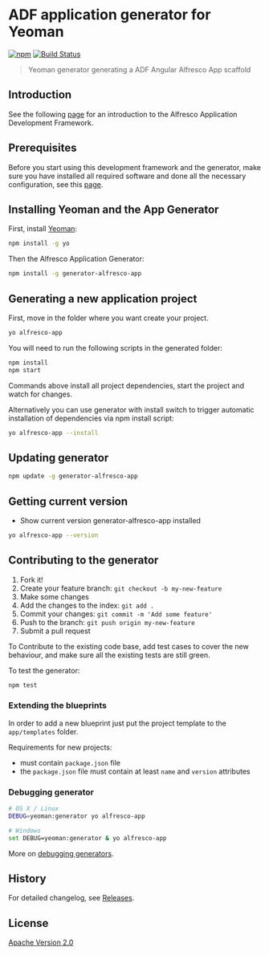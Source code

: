 # ADF application generator for Yeoman

[![npm](https://img.shields.io/npm/v/generator-ng2-alfresco-app)](https://www.npmjs.com/package/generator-ng2-alfresco-app)
[![Build Status](https://travis-ci.org/Alfresco/generator-ng2-alfresco-app.svg?branch=master)](https://travis-ci.org/Alfresco/generator-ng2-alfresco-app)

> Yeoman generator generating a ADF Angular Alfresco App scaffold

## Introduction

See the following [page](https://github.com/Alfresco/alfresco-ng2-components/blob/master/INTRODUCTION.md) for an introduction to the Alfresco Application Development Framework.

## Prerequisites

Before you start using this development framework and the generator, make sure you have installed all required software and done all the
necessary configuration, see this [page](https://github.com/Alfresco/app-dev-framework/blob/master/PREREQUISITES.md).

## Installing Yeoman and the App Generator

First, install [Yeoman](http://yeoman.io):

```sh
npm install -g yo
```

Then the Alfresco Application Generator:

```sh
npm install -g generator-alfresco-app
```

## Generating a new application project

First, move in the folder where you want create your project.

```sh
yo alfresco-app
```

You will need to run the following scripts in the generated folder:

```sh
npm install
npm start
```

Commands above install all project dependencies, start the project and watch for changes.

Alternatively you can use generator with install switch to trigger automatic installation of dependencies via npm install script:

```sh
yo alfresco-app --install
```

## Updating generator

```sh
npm update -g generator-alfresco-app
```

## Getting current version

* Show current version generator-alfresco-app installed

```sh
yo alfresco-app --version
```

## Contributing to the generator

1. Fork it!
2. Create your feature branch: `git checkout -b my-new-feature`
3. Make some changes
4. Add the changes to the index: `git add .`
5. Commit your changes: `git commit -m 'Add some feature'`
6. Push to the branch: `git push origin my-new-feature`
7. Submit a pull request

To Contribute to the existing code base, add test cases to cover the new behaviour, and make sure all the existing tests are still green.

To test the generator:

```sh
npm test
```

### Extending the blueprints

In order to add a new blueprint just put the project template to the `app/templates` folder.

Requirements for new projects:

* must contain `package.json` file
* the `package.json` file must contain at least `name` and `version` attributes

### Debugging generator

```sh
# OS X / Linux
DEBUG=yeoman:generator yo alfresco-app

# Windows
set DEBUG=yeoman:generator & yo alfresco-app
```

More on [debugging generators](http://yeoman.io/authoring/debugging.html).

## History

For detailed changelog, see [Releases](https://github.com/Alfresco/generator-ng2-alfresco-app/releases).

## License

[Apache Version 2.0](https://github.com/alfresco/generator-ng2-alfresco-app/blob/master/LICENSE)
